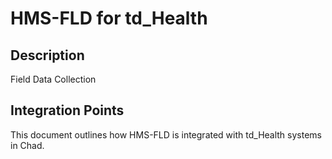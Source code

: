 # HMS-FLD for td_Health

## Description

Field Data Collection

## Integration Points

This document outlines how HMS-FLD is integrated with td_Health systems in Chad.
